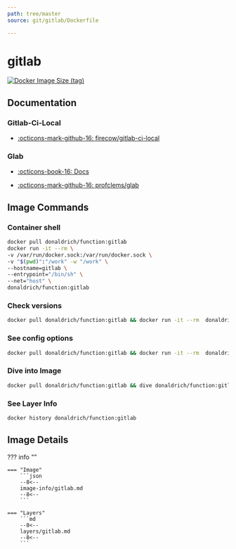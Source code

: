 ```yaml
---
path: tree/master
source: git/gitlab/Dockerfile

---
```


# gitlab

[![Docker Image Size (tag)](https://img.shields.io/docker/image-size/donaldrich/function/gitlab?color=blue&label=donaldrich/function:gitlab&logo=docker&style=flat-square)](https://hub.docker.com/r/donaldrich/function/gitlab)

## Documentation

### Gitlab-Ci-Local

* [:octicons-mark-github-16: firecow/gitlab-ci-local](https://github.com/firecow/gitlab-ci-local)

### Glab

* [:octicons-book-16: Docs](https://clementsam.tech/glab)

* [:octicons-mark-github-16: profclems/glab](https://github.com/profclems/glab)

## Image Commands

### Container shell

```sh
docker pull donaldrich/function:gitlab
docker run -it --rm \
-v /var/run/docker.sock:/var/run/docker.sock \
-v "$(pwd)":"/work" -w "/work" \
--hostname=gitlab \
--entrypoint="/bin/sh" \
--net="host" \
donaldrich/function:gitlab
```

### Check versions

```sh
docker pull donaldrich/function:gitlab && docker run -it --rm  donaldrich/function:gitlab validate
```

### See config options

```sh
docker pull donaldrich/function:gitlab && docker run -it --rm  donaldrich/function:gitlab help
```

### Dive into Image

```sh
docker pull donaldrich/function:gitlab && dive donaldrich/function:gitlab
```

### See Layer Info

```sh
docker history donaldrich/function:gitlab
```

## Image Details

??? info ""

    === "Image"
        ```json
        --8<--
        image-info/gitlab.md
        --8<--
        ```

    === "Layers"
        ```md
        --8<--
        layers/gitlab.md
        --8<--
        ```
